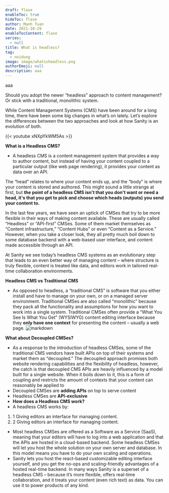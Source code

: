 ```yaml
---
draft: flase
enableToc: true
hideToc: flase
author: Manh Tuan
date: 2021-10-29
enableTocContent: flase
series:
  - null
title: What is headless?
tag:
  - noidung
image: image/whatisheadless.png
authorEmoji: null
description: aaa
---
```

aaa



Should you adopt the newer “headless” approach to content management? Or stick with a traditional, monolithic system.

While Content Management Systems (CMS) have been around for a long time, there have been some big changes in what’s on lately. Let’s explore the differences between the two approaches and look at how Sanity is an evolution of both.

{{< youtube xNXpYkWM5As >}}

**What is a Headless CMS?**

* A headless CMS is a content management system that provides a way to author content, but instead of having your content coupled to a particular output (like web page rendering), it provides your content as data over an API.

The “head” relates to where your content ends up, and the “body” is where your content is stored and authored. This might sound a little strange at first, but **the point of a headless CMS isn't that you don't want or need a head, it's that you get to pick and choose which heads (outputs) you send your content to.**

In the last few years, we have seen an uptick of CMSes that try to be more flexible in their ways of making content available. These are usually called “Headless” or “API-first” CMSes. Some of them market themselves as “Content infrastructure,” “Content Hubs” or even “Content as a Service.” However, when you take a closer look, they all pretty much boil down to some database backend with a web-based user interface, and content made accessible through an API.

At Sanity we see today’s headless CMS systems as an evolutionary step that leads to an even better way of managing content – where structure is truly flexible, content is treated like data, and editors work in tailored real-time collaboration environments.

**Headless CMS vs Traditional CMS**

* As opposed to headless, a “traditional CMS” is software that you either install and have to manage on your own, or on a managed server environment. Traditional CMSes are also called “monolithic” because they pack all the functionality and assumptions for how you want to work into a single system. Traditional CMSes often provide a “What You See Is What You Get” (WYSIWYG) content editing interface because they **only have one context** for presenting the content – usually a web page.
  ![markdown](https://cdn.sanity.io/images/3do82whm/next/665ee622d8843e9bd55dc8035ea21c717f410326-3388x2946.png?w=720&h=626&fit=clip&auto=format)

**What about Decoupled CMSes?**

* As a response to the introduction of headless CMSes, some of the traditional CMS vendors have built APIs on top of their systems and market them as “decoupled.” The decoupled approach promises both website rendering capabilities and the flexibility of headless, however, the catch is that decoupled CMS APIs are heavily influenced by a model built for a single website. When it boils down to it, this is a form of coupling and restricts the amount of contexts that your content can reasonably be applied to
* Decoupled CMSes are **adding APIs** on top to serve content
* Headless CMSes are **API-exclusive**
* **How does a Headless CMS work?**
* A headless CMS works by:

1. 1 Giving editors an interface for managing content.
2. 2 Giving editors an interface for managing content.

* Most headless CMSes are offered as a Software as a Service (SaaS), meaning that your editors will have to log into a web application and that the APIs are hosted in a cloud-based backend. Some headless CMSes will let you host the whole solution on your own server and database. In this model means you have to do your own scaling and operations.
* Sanity lets you host the react-based customizable editing interface yourself, and you get the no-ops and scaling-friendly advantages of a hosted real-time backend. In many ways Sanity is a superset of a headless CMS – because it’s more flexible, offers real-time collaboration, and it treats your content (even rich text) as data. You can use it to power products of any kind.